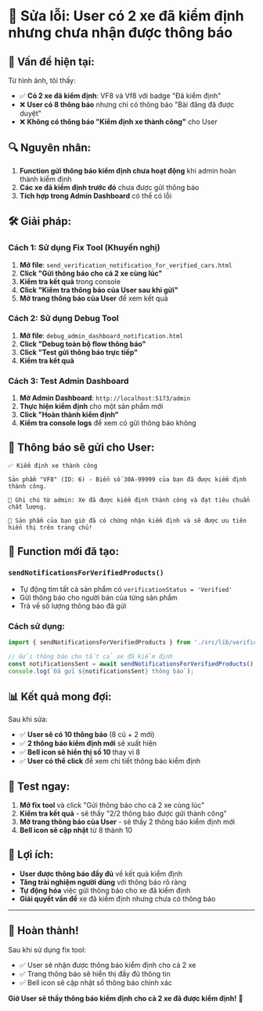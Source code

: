 # 🔧 Sửa lỗi: User có 2 xe đã kiểm định nhưng chưa nhận được thông báo

## 🚨 **Vấn đề hiện tại:**

Từ hình ảnh, tôi thấy:
- ✅ **Có 2 xe đã kiểm định**: VF8 và Vf8 với badge "Đã kiểm định"
- ❌ **User có 8 thông báo** nhưng chỉ có thông báo "Bài đăng đã được duyệt"
- ❌ **Không có thông báo "Kiểm định xe thành công"** cho User

## 🔍 **Nguyên nhân:**

1. **Function gửi thông báo kiểm định chưa hoạt động** khi admin hoàn thành kiểm định
2. **Các xe đã kiểm định trước đó** chưa được gửi thông báo
3. **Tích hợp trong Admin Dashboard** có thể có lỗi

## 🛠️ **Giải pháp:**

### **Cách 1: Sử dụng Fix Tool (Khuyến nghị)**

1. **Mở file**: `send_verification_notification_for_verified_cars.html`
2. **Click "Gửi thông báo cho cả 2 xe cùng lúc"**
3. **Kiểm tra kết quả** trong console
4. **Click "Kiểm tra thông báo của User sau khi gửi"**
5. **Mở trang thông báo của User** để xem kết quả

### **Cách 2: Sử dụng Debug Tool**

1. **Mở file**: `debug_admin_dashboard_notification.html`
2. **Click "Debug toàn bộ flow thông báo"**
3. **Click "Test gửi thông báo trực tiếp"**
4. **Kiểm tra kết quả**

### **Cách 3: Test Admin Dashboard**

1. **Mở Admin Dashboard**: `http://localhost:5173/admin`
2. **Thực hiện kiểm định** cho một sản phẩm mới
3. **Click "Hoàn thành kiểm định"**
4. **Kiểm tra console logs** để xem có gửi thông báo không

## 📱 **Thông báo sẽ gửi cho User:**

```
✅ Kiểm định xe thành công

Sản phẩm "VF8" (ID: 6) - Biển số 30A-99999 của bạn đã được kiểm định thành công.

📝 Ghi chú từ admin: Xe đã được kiểm định thành công và đạt tiêu chuẩn chất lượng.

🎉 Sản phẩm của bạn giờ đã có chứng nhận kiểm định và sẽ được ưu tiên hiển thị trên trang chủ!
```

## 🔧 **Function mới đã tạo:**

### **`sendNotificationsForVerifiedProducts()`**
- Tự động tìm tất cả sản phẩm có `verificationStatus = 'Verified'`
- Gửi thông báo cho người bán của từng sản phẩm
- Trả về số lượng thông báo đã gửi

### **Cách sử dụng:**
```javascript
import { sendNotificationsForVerifiedProducts } from './src/lib/verificationNotificationService';

// Gửi thông báo cho tất cả xe đã kiểm định
const notificationsSent = await sendNotificationsForVerifiedProducts();
console.log(`Đã gửi ${notificationsSent} thông báo`);
```

## 📊 **Kết quả mong đợi:**

Sau khi sửa:
- ✅ **User sẽ có 10 thông báo** (8 cũ + 2 mới)
- ✅ **2 thông báo kiểm định mới** sẽ xuất hiện
- ✅ **Bell icon sẽ hiển thị số 10** thay vì 8
- ✅ **User có thể click** để xem chi tiết thông báo kiểm định

## 🚀 **Test ngay:**

1. **Mở fix tool** và click "Gửi thông báo cho cả 2 xe cùng lúc"
2. **Kiểm tra kết quả** - sẽ thấy "2/2 thông báo được gửi thành công"
3. **Mở trang thông báo của User** - sẽ thấy 2 thông báo kiểm định mới
4. **Bell icon sẽ cập nhật** từ 8 thành 10

## 🎯 **Lợi ích:**

- **User được thông báo đầy đủ** về kết quả kiểm định
- **Tăng trải nghiệm người dùng** với thông báo rõ ràng
- **Tự động hóa** việc gửi thông báo cho xe đã kiểm định
- **Giải quyết vấn đề** xe đã kiểm định nhưng chưa có thông báo

---

## 🎉 **Hoàn thành!**

Sau khi sử dụng fix tool:
- ✅ User sẽ nhận được thông báo kiểm định cho cả 2 xe
- ✅ Trang thông báo sẽ hiển thị đầy đủ thông tin
- ✅ Bell icon sẽ cập nhật số thông báo chính xác

**Giờ User sẽ thấy thông báo kiểm định cho cả 2 xe đã được kiểm định!** 🚀


















